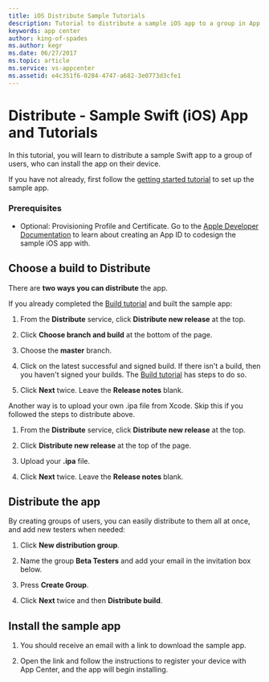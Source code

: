 ```yaml
---
title: iOS Distribute Sample Tutorials
description: Tutorial to distribute a sample iOS app to a group in App Center.
keywords: app center
author: king-of-spades
ms.author: kegr
ms.date: 06/27/2017
ms.topic: article
ms.service: vs-appcenter
ms.assetid: e4c351f6-0284-4747-a682-3e0773d3cfe1
---
```


# Distribute - Sample Swift (iOS) App and Tutorials
In this tutorial, you will learn to distribute a sample Swift app to a group of users, who can install the app on their device.

If you have not already, first follow the [getting started tutorial](getting-started.md) to set up the sample app.


### Prerequisites
- Optional: Provisioning Profile and Certificate. Go to the [Apple Developer Documentation](https://developer.apple.com/library/content/documentation/IDEs/Conceptual/AppDistributionGuide/MaintainingProfiles/MaintainingProfiles.html) to learn about creating an App ID to codesign the sample iOS app with.

## Choose a build to Distribute
There are **two ways you can distribute** the app.

If you already completed the [Build tutorial](build.md) and built the sample app:
1. From the **Distribute** service, click **Distribute new release** at the top.

2. Click **Choose branch and build** at the bottom of the page.

3. Choose the **master** branch.  

4. Click on the latest successful and signed build. If there isn't a build, then you haven't signed your builds. The [Build tutorial](build.md) has steps to do so.

5. Click **Next** twice. Leave the **Release notes** blank.

Another way is to upload your own .ipa file from Xcode. Skip this if you followed the steps to distribute above.
1. From the **Distribute** service, click **Distribute new release** at the top.

2. Click **Distribute new release** at the top of the page.

3. Upload your **.ipa** file.

4. Click **Next** twice. Leave the **Release notes** blank.

## Distribute the app

By creating groups of users, you can easily distribute to them all at once, and add new testers when needed:

1. Click **New distribution group**.

2. Name the group **Beta Testers** and add your email in the invitation box below.

3. Press **Create Group**.

4. Click **Next** twice and then **Distribute build**.

## Install the sample app
1. You should receive an email with a link to download the sample app.

2. Open the link and follow the instructions to register your device with App Center, and the app will begin installing.
